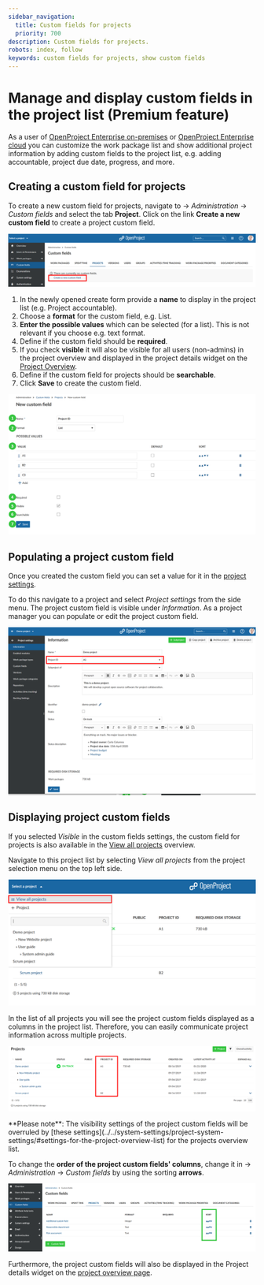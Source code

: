 ```yaml
---
sidebar_navigation:
  title: Custom fields for projects
  priority: 700
description: Custom fields for projects.
robots: index, follow
keywords: custom fields for projects, show custom fields
---
```

# Manage and display custom fields in the project list (Premium feature)

As a user of [OpenProject Enterprise on-premises](https://www.openproject.org/enterprise-edition/) or [OpenProject Enterprise cloud](https://www.openproject.org/hosting/) you can customize the work package list and show additional project information by adding custom fields to the project list, e.g. adding accountable, project due date, progress, and more.

## Creating a custom field for projects

To create a new custom field for projects, navigate to -> *Administration* -> *Custom fields* and select the tab **Project**. 
Click on the link **Create a new custom field** to create a project custom field.

![Sys-admin-create-custom-field-projects](Sys-admin-create-custom-field-projects.png)

1. In the newly opened create form provide a **name** to display in the project list (e.g. Project accountable).
2. Choose a **format** for the custom field, e.g. List.
3. **Enter the possible values** which can be selected (for a list). This is not relevant if you choose e.g. text format.
4. Define if the custom field should be **required**.
5. If you check **visible** it will also be visible for all users (non-admins) in the project overview and displayed in the project details widget on the [Project Overview](../../../user-guide/project-overview/).
6. Define if the custom field for projects should be **searchable**.
7. Click **Save** to create the custom field.

![Sys-admin-custom-fields-projects](Sys-admin-custom-fields-projects.png)

## Populating a project custom field

Once you created the custom field you can set a value for it in the [project settings](../../../user-guide/projects/project-settings/).

To do this navigate to a project and select *Project settings* from the side menu. The project custom field is visible under *Information*. As a project manager you can populate or edit the project custom field.

![Sys-admin-custom-fields-project-settings](Sys-admin-custom-fields-project-settings.png)



## Displaying project custom fields



If you selected *Visible* in the custom fields settings, the custom field for projects is also available in the [View all projects](../../../user-guide/projects/#view-all-projects) overview.

Navigate to this project list by selecting *View all projects* from the project selection menu on the top left side.

![Sys-admin-view-all-projects](Sys-admin-view-all-projects-1579704910470.png)

In the list of all projects you will see the project custom fields displayed as a columns in the project list. Therefore, you can easily communicate project information across multiple projects.

![Sys-admin-display-project-custom-field](Sys-admin-display-project-custom-field.png)

<div class="alert alert-info" role="alert">
**Please note**: The visibility settings of the project custom fields will be overruled by [these settings](../../system-settings/project-system-settings/#settings-for-the-project-overview-list) for the projects overview list.
</div>

To change the **order of the project custom fields' columns**, change it in -> *Administration* -> *Custom fields* by using the sorting **arrows**.

![image-20201007163002544](image-20201007163002544.png)



Furthermore, the project custom fields will also be displayed in the Project details widget on the [project overview page](../../../user-guide/project-overview/).
